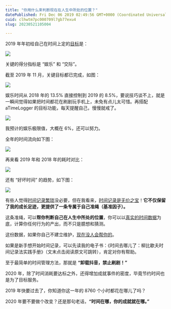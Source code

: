 ```yaml
---
title: "你用什么来判断现在在人生中所处的位置？"
datePublished: Fri Dec 06 2019 02:49:56 GMT+0000 (Coordinated Universal Time)
cuid: clhwtm7pc000709l7gb77exu4
slug: 20230521105004

---
```


2019 年年初给自己在时间上定的[目标](http://mp.weixin.qq.com/s?__biz=MzI3MzU5MDA1OQ==&mid=2247484761&idx=1&sn=1a82efaf1c323e75b13b1e5745fc28c1&chksm=eb21b71ddc563e0b38b315878995cd6f26b5265c50e66be2961b7c17382e8b284dc5add5604c&scene=21#wechat_redirect)是：

![](https://cdn.hashnode.com/res/hashnode/image/upload/v1684637361601/7a0dfcf8-4c11-4b72-b6fc-c07fc9102af3.jpeg)

关键的得分指标是 “娱乐” 和 “交际”。

截至 2019 年 11 月，关键目标都已完成，如图：

![](https://cdn.hashnode.com/res/hashnode/image/upload/v1684637365681/09ea4148-ae08-4a2f-9bba-2c16377db7da.jpeg)

娱乐时间从 2018 年的 13.5% 直接控制到 2019 的 8.5%，要说技巧谈不上，就是一瞬间觉得如果把时间都花在刷剧玩手机上，未免有点儿太可惜。再搭配 aTimeLogger 的目标功能，每天提醒自己，慢慢就戒了。

![](https://cdn.hashnode.com/res/hashnode/image/upload/v1684637370683/bc913ff8-1042-4666-99ae-3d44646b50a4.png)

我预计的娱乐极限值，大概在 6%，还可以努力。

全年的时间流向如下图：  

![](https://cdn.hashnode.com/res/hashnode/image/upload/v1684637373505/aceae564-67d1-4329-9e98-4c49e0ca1ef1.jpeg)

再来看 2019 年和 2018 年的耗时对比：

![](https://cdn.hashnode.com/res/hashnode/image/upload/v1684637377938/b061be6e-f23e-43dc-aa66-4af480e1ff90.jpeg)

还有 “好坏时间” 的趋势，如下图：

![](https://cdn.hashnode.com/res/hashnode/image/upload/v1684637383658/961416c0-8ba0-4ce3-95fb-a822d5b02ef8.jpeg)

有些人觉得[时间记录繁琐](http://mp.weixin.qq.com/s?__biz=MzI3MzU5MDA1OQ==&mid=2247485152&idx=1&sn=63acbd015770119d0de5d4da01d2b615&chksm=eb21b4a4dc563db21e0d22e0d6cc3d4c4f8c82e5e7e50632bfdc2acb0bb3d62dd3fb5aab87e4&scene=21#wechat_redirect)没必要，但在我看来，[时间记录是无价之宝](http://mp.weixin.qq.com/s?__biz=MzI3MzU5MDA1OQ==&mid=2247485339&idx=1&sn=fde70ccaeaaa3ccbaf308c1e50f763ef&chksm=eb21b5dfdc563cc9e856cf8e4442c4f53853f5482b3d117a41e7b2d8d9582568830e40cb1cfd&scene=21#wechat_redirect)！**它不仅保留了我的成长足迹，更提供了一条专属于自己准绳（基准因子）。**

这条准绳，可以**帮你判断自己在人生中所处的位置**，你可以以[真实的时间数据](http://mp.weixin.qq.com/s?__biz=MzI3MzU5MDA1OQ==&mid=2247484873&idx=1&sn=b45dd7055fced2c82fbd73482814f94f&chksm=eb21b78ddc563e9b9566f248e8ddc8b665ff5eee22aac28a41a9d6b32f4e78a8a9a2d982ac78&scene=21#wechat_redirect)为底，计算你任何行为的产出，而不只是臆想和猜测。

这份数据，如果你自己不建立维护，[现在没人会帮你的](http://mp.weixin.qq.com/s?__biz=MzI3MzU5MDA1OQ==&mid=2247485062&idx=1&sn=f4ab69ecee0a824acd8bb11e12935c95&chksm=eb21b4c2dc563dd4ca1884639ff5f761d0931d51a11a8eb4eb859a94210c2ce1c754d09a806b&scene=21#wechat_redirect)。

如果是新手想开始时间记录，可以先读我的电子书：《时间去哪儿了：柳比歇夫时间记录法实践手册》（文末点击阅读原文可跳转），肯定对你有帮助。

至于最简单的时间管理方法，那就是 **“卸载抖音，禁止刷剧！”**

2020 年，除了时间消耗要达标之外，还得增加成就事件的密度，毕竟节约时间也是为了目标服务。

2019 年快要过去了，你知道你这一年的 8760 个小时都花在哪儿了吗？

2020 年要不要做个改变？还是那句老话，**“时间在哪，你的成就就在哪。”**